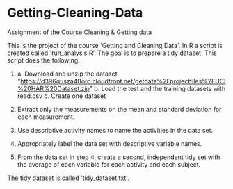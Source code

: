 # Getting-Cleaning-Data
Assignment of the Course Cleaning &amp; Getting data

This is the project of the course 'Getting and Cleaning Data'.
In R a script is created called 'run_analysis.R'. The goal is to prepare a tidy dataset. This script does the following. 

1)	a. Download and unzip the dataset "https://d396qusza40orc.cloudfront.net/getdata%2Fprojectfiles%2FUCI%20HAR%20Dataset.zip"
	b. Load the test and the training datasets with read.csv
	c. Create one dataset

2) Extract only the measurements on the mean and standard deviation for each measurement.

3) Use descriptive activity names to name the activities in the data set.

4) Appropriately label the data set with descriptive variable names.

5) From the data set in step 4, create a second, independent tidy set with the average of each variable for each activity and each subject.


The tidy dataset is called 'tidy_dataset.txt'.
